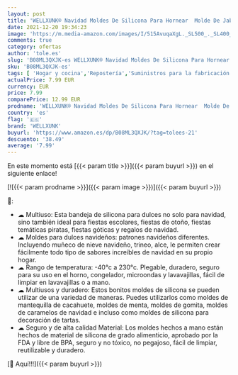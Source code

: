 ```yaml
---
layout: post
title: 'WELLXUNK® Navidad Moldes De Silicona Para Hornear  Molde De Jabón De Navidad  Moldes De Silicona Navideños  Moldes Para Dulces Navideños  Para Hornear Chocolate  Bizcochos  Cubitos De Hielo  4 piezas '
date: 2021-12-20 19:34:23
image: 'https://m.media-amazon.com/images/I/515AvuqaXgL._SL500_._SL400_.jpg'
comments: true
category: ofertas
author: 'tole.es'
slug: 'B08ML3QXJK-es WELLXUNK® Navidad Moldes De Silicona Para Hornear Molde De...'
sku: 'B08ML3QXJK-es'
tags: [ 'Hogar y cocina','Repostería','Suministros para la fabricación de dulces','Utensilios de repostería','navidad','wellxunk', ]
actualPrice: 7.99 EUR
currency: EUR
price: 7.99
comparePrice: 12.99 EUR
prodname: 'WELLXUNK® Navidad Moldes De Silicona Para Hornear  Molde De Jabón De Navidad  Moldes De Silicona Navideños  Moldes Para Dulces Navideños  Para Hornear Chocolate  Bizcochos  Cubitos De Hielo  4 piezas '
country: 'es'
flag: '🇪🇸'
brand: 'WELLXUNK'
buyurl: 'https://www.amazon.es/dp/B08ML3QXJK/?tag=tolees-21'
descuento: '38.49'
average: '7.99'
---
```


En este momento está [{{< param title >}}]({{< param buyurl >}}) en el siguiente enlace!

[![{{< param prodname >}}]({{< param image >}})]({{< param buyurl >}})

🔎:

- ☁ Multiuso: Esta bandeja de silicona para dulces no solo para navidad, sino también ideal para fiestas escolares, fiestas de otoño, fiestas temáticas piratas, fiestas góticas y regalos de navidad.
- ☁ Moldes para dulces navideños: patrones navideños diferentes. Incluyendo muñeco de nieve navideño, trineo, alce, le permiten crear fácilmente todo tipo de sabores increíbles de navidad en su propio hogar.
- ☁ Rango de temperatura: -40°c a 230°c. Plegable, duradero, seguro para su uso en el horno, congelador, microondas y lavavajillas, fácil de limpiar en lavavajillas o a mano.
- ☁ Multiusos y duradero: Estos bonitos moldes de silicona se pueden utilizar de una variedad de maneras. Puedes utilizarlos como moldes de mantequilla de cacahuete, moldes de menta, moldes de gomita, moldes de caramelos de navidad e incluso como moldes de silicona para decoración de tartas.
- ☁ Seguro y de alta calidad Material: Los moldes hechos a mano están hechos de material de silicona de grado alimenticio, aprobado por la FDA y libre de BPA, seguro y no tóxico, no pegajoso, fácil de limpiar, reutilizable y duradero.

[🛒 Aquí!!!]({{< param buyurl >}})
